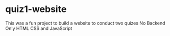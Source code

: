 # quiz1-website
This was a fun project to build a website to conduct two quizes 
No Backend Only HTML CSS and JavaScript
